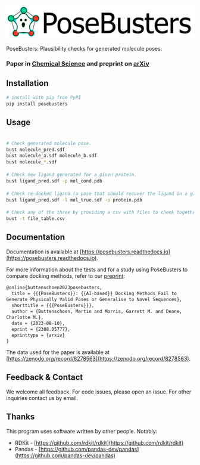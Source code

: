 ![posebusters_banner](https://github.com/maabuu/posebusters/blob/b5f4c2caed1499c2b73f5297a08e60ec7d263c61/docs/source/_static/logo_banner.png?raw=true "PoseBusters")

PoseBusters: Plausibility checks for generated molecule poses.

### Paper in [Chemical Science](https://pubs.rsc.org/en/content/articlelanding/2024/sc/d3sc04185a) and preprint on [arXiv](https://arxiv.org/abs/2308.05777)

## Installation

```bash
# install with pip from PyPI
pip install posebusters
```
<!-- # install with conda from conda-forge
conda install posebusters -c conda-forge -->

## Usage

<!-- ### Command line usage -->

```bash

# Check generated molecule pose.
bust molecule_pred.sdf
bust molecule_a.sdf molecule_b.sdf
bust molecule_*.sdf

# Check new ligand generated for a given protein.
bust ligand_pred.sdf -p mol_cond.pdb

# Check re-docked ligand (a pose that should recover the ligand in a given protein-ligand crystal complex).
bust ligand_pred.sdf -l mol_true.sdf -p protein.pdb

# Check any of the three by providing a csv with files to check together
bust -t file_table.csv
```

<!-- ### Python API

```python
from dockbusters import DockBuster

# check re-docked ligand
DockBuster().bust(ligand_pred_file, ligand_crystal_file, protein_crystal_file)

# check docked ligand
DockBuster().bust(ligand_pred_file, protein_crystal_file)

# check molecule
DockBuster().bust(ligand_pred_file, protein_crystal_file)
``` -->

## Documentation

Documentation is available at [https://posebusters.readthedocs.io](https://posebusters.readthedocs.io).

For more information about the tests and for a study using PoseBusters to compare docking methods, refer to our [preprint](https://arxiv.org/abs/2308.05777):

```
@online{buttenschoen2023posebusters,
  title = {{{PoseBusters}}: {{AI-based}} Docking Methods Fail to Generate Physically Valid Poses or Generalise to Novel Sequences},
  shorttitle = {{{PoseBusters}}},
  author = {Buttenschoen, Martin and Morris, Garrett M. and Deane, Charlotte M.},
  date = {2023-08-10},
  eprint = {2308.05777},
  eprinttype = {arxiv}
}
```

The data used for the paper is available at [https://zenodo.org/record/8278563](https://zenodo.org/record/8278563).

## Feedback & Contact

We welcome all feedback. For code issues, please open an issue. For other inquiries contact us by email.

## Thanks

This program uses software written by other people. Notably:

- RDKit - [https://github.com/rdkit/rdkit](https://github.com/rdkit/rdkit)
- Pandas - [https://github.com/pandas-dev/pandas](https://github.com/pandas-dev/pandas)
